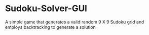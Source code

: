 # Sudoku-Solver-GUI
A simple game that generates a valid random  9 X 9 Sudoku grid and employs backtracking to generate a solution
